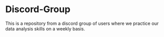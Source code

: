 # Discord-Group
This is a repository from a discord group of users where we practice our data analysis skills on a weekly basis.

